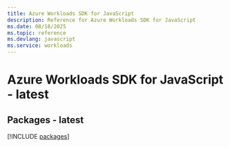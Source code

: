 ```yaml
---
title: Azure Workloads SDK for JavaScript
description: Reference for Azure Workloads SDK for JavaScript
ms.date: 08/18/2025
ms.topic: reference
ms.devlang: javascript
ms.service: workloads
---
```

# Azure Workloads SDK for JavaScript - latest
## Packages - latest
[!INCLUDE [packages](workloads-index.md)]